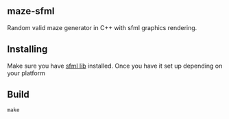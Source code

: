 
## maze-sfml

Random valid maze generator in C++ with sfml graphics rendering.

## Installing

Make sure you have [sfml lib](https://www.sfml-dev.org/download/sfml/2.5.1/) installed. Once you have it set up depending on your platform

## Build

`make`
